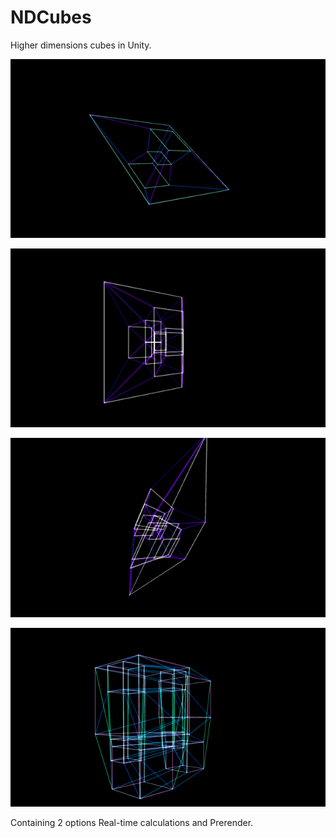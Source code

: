 # NDCubes
Higher dimensions cubes in Unity.

![4D](4d_1.gif)

![5D](5d_1.gif)

![5D](5d_2.gif)

![6D](6d_1.gif)

Containing 2 options
Real-time calculations and Prerender.
